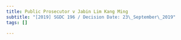 ```yaml
---
title: Public Prosecutor v Jabin Lim Kang Ming
subtitle: "[2019] SGDC 196 / Decision Date: 23\_September\_2019"
tags: []

---
```

